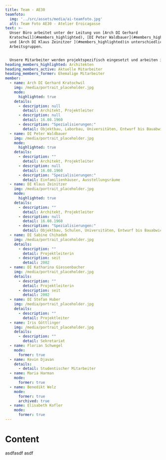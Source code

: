 ```yaml
---
title: Team - AE30
teamfoto:
  img: '../src/assets/media/ai-teamfoto.jpg'
  alt: Team Foto AE30 - Atelier Eroicagasse
text: >-
  Unser Büro arbeitet unter der Leitung von [Arch DI Gerhard
  Kratochwil](#members_highlighted), [DI Peter Waldbauer](#members_highlighted)
  und [Arch DI Klaus Zeinitzer ](#members_highlighted)in unterschiedlichen
  Arbeitsgruppen. 


  Unsere Mitarbeiter werden projektspezifisch eingesetzt und arbeiten in kleinen, effizienten Teams, je nach Projektgröße von Entwurf bis Ausführung an allen Projektphasen. Hier finden sie eine Liste von [aktiven](#members_active) und [ehemaligen](#members_former) Mitarbeitern.
heading_members_highlighted: Architekten
heading_members_active: Aktuelle Mitarbeiter
heading_members_former: Ehemalige Mitarbeiter
member:
  - name: Arch DI Gerhard Kratochwil
    img: /media/portrait_placeholder.jpg
    mode:
      highlighted: true
    details:
      - description: null
        detail: Architekt, Projektleiter
      - description: null
        detail: 16.08.1960
      - description: "Spezialisierungen:"
        detail: Objektbau, Laborbau, Universitäten, Entwurf bis Bauabwicklung
  - name: DI Peter Waldbauer
    img: /media/portrait_placeholder.jpg
    mode:
      highlighted: true
    details:
      - description: ""
        detail: Architekt, Projektleiter
      - description: null
        detail: 16.08.1960
      - description: "Spezialisierungen:"
        detail: Einfamilienhäuser, Ausstellungsräume
  - name: DI Klaus Zeinitzer
    img: /media/portrait_placeholder.jpg
    mode:
      highlighted: true
    details:
      - description: ""
        detail: Architekt, Projektleiter
      - description: null
        detail: 16.08.1960
      - description: "Spezialisierungen:"
        detail: Objektbau, Schulen, Universitäten, Entwurf bis Bauabwicklung
  - name: DI Sabine Chihadeh
    img: /media/portrait_placeholder.jpg
    details:
      - description: ""
        detail: Projektleiterin
      - description: seit
        detail: 2002
  - name: DI Katharina Giessenbacher
    img: /media/portrait_placeholder.jpg
    details:
      - description: ""
        detail: Projektleiterin
      - description: seit
        detail: 2002
  - name: DI Stefan Huber
    img: /media/portrait_placeholder.jpg
    details:
      - description: ""
        detail: Projektleiter
  - name: Iris Göttlinger
    img: /media/portrait_placeholder.jpg
    details:
      - description: ""
        detail: Sekretariat
  - name: Florian Schwegel
    mode:
      former: true
  - name: Kevin Djavan
    details:
      - detail: Studentischer Mitarbeiter
  - name: Maria Harman
    mode:
      former: true
  - name: Benedikt Welz
    mode:
      former: true
      archived: true
  - name: Elisabeth Kofler
    mode:
      former: true
---
```

# Content
asdfasdf
asdf

